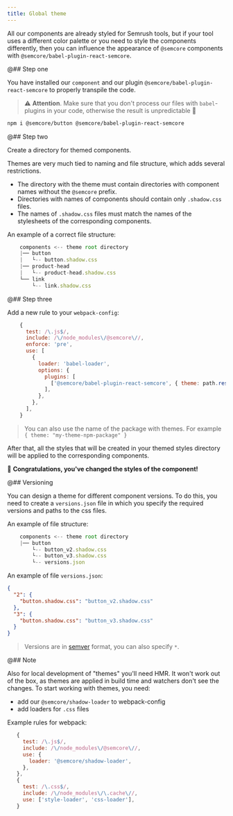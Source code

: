 ```yaml
---
title: Global theme
---
```


All our components are already styled for Semrush tools, but if your tool uses a different color palette or you need to style the components differently, then you can influence the appearance of `@semcore` components with `@semcore/babel-plugin-react-semcore`.

@## Step one

You have installed our `component` and our plugin `@semcore/babel-plugin-react-semcore` to properly transpile the code.

> ⚠️ **Attention**. Make sure that you don't process our files with `babel`-plugins in your code, otherwise the result is unpredictable 🤕

```bash
npm i @semcore/button @semcore/babel-plugin-react-semcore
```

@## Step two

Create a directory for themed components.

Themes are very much tied to naming and file structure, which adds several restrictions.

- The directory with the theme must contain directories with component names without the `@semcore` prefix.
- Directories with names of components should contain only `.shadow.css` files.
- The names of `.shadow.css` files must match the names of the stylesheets of the corresponding components.

An example of a correct file structure:

```javascript
    components <-- theme root directory
    |── button
    |   └-- button.shadow.css
    |── product-head
    |   └-- product-head.shadow.css
    └── link
        └-- link.shadow.css
```

@## Step three

Add a new rule to your `webpack-config`:

```javascript
    {
      test: /\.js$/,
      include: /\/node_modules\/@semcore\//,
      enforce: 'pre',
      use: [
        {
          loader: 'babel-loader',
          options: {
            plugins: [
              ['@semcore/babel-plugin-react-semcore', { theme: path.resolve(process.cwd(), 'directory-with-theme') }],
            ],
          },
        },
      ],
    }
```

> You can also use the name of the package with themes. For example `{ theme: "my-theme-npm-package" }`

After that, all the styles that will be created in your themed styles directory will be applied to the corresponding components.

👯‍ **Congratulations, you've changed the styles of the component!**

@## Versioning

You can design a theme for different component versions. To do this, you need to create a `versions.json` file in which you specify the required versions and paths to the css files.

An example of file structure:

```javascript
    components <-- theme root directory
    |── button
        └-- button_v2.shadow.css
        └-- button_v3.shadow.css
        └-- versions.json
```

An example of file `versions.json`:

```json
{
  "2": {
    "button.shadow.css": "button_v2.shadow.css"
  },
  "3": {
    "button.shadow.css": "button_v3.shadow.css"
  }
}
```

> Versions are in [semver](https://semver.org/) format, you can also specify `*`.

@## Note

Also for local development of "themes" you'll need HMR. It won't work out of the box, as themes are applied in build time and watchers don't see the changes.
To start working with themes, you need:

- add our `@semcore/shadow-loader` to webpack-config
- add loaders for `.css` files

Example rules for webpack:

```javascript
   {
     test: /\.js$/,
     include: /\/node_modules\/@semcore\//,
     use: {
       loader: '@semcore/shadow-loader',
     },
   },
   {
     test: /\.css$/,
     include: /\/node_modules\/\.cache\//,
     use: ['style-loader', 'css-loader'],
   }
```
